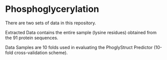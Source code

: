 # Phosphoglycerylation

There are two sets of data in this repository. 

Extracted Data contains the entire sample (lysine residues) obtained from the 91 protein sequences.

Data Samples are 10 folds used in evaluating the PhoglyStruct Predictor (10-fold cross-validation scheme). 

